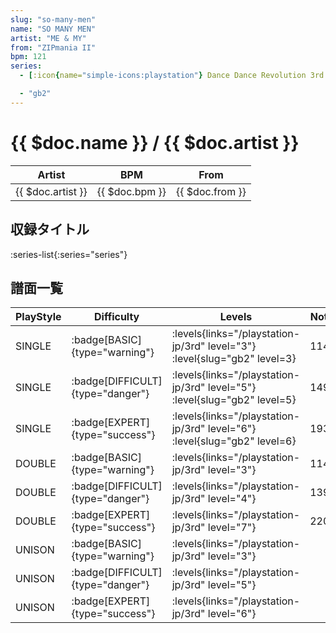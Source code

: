 ```yaml
---
slug: "so-many-men"
name: "SO MANY MEN"
artist: "ME & MY"
from: "ZIPmania II"
bpm: 121
series:
  - [:icon{name="simple-icons:playstation"} Dance Dance Revolution 3rd MIX :icon{name="flag:jp-4x3"}](/playstation-jp/3rd)

  - "gb2"
---
```


# {{ $doc.name }} / {{ $doc.artist }}

|Artist|BPM|From|
|------|---|----|
|{{ $doc.artist }}|{{ $doc.bpm }}|{{ $doc.from }}|

## 収録タイトル

:series-list{:series="series"}

## 譜面一覧

|PlayStyle|Difficulty|Levels|Notes|Movie|
|---------|----------|------|-----|-----|
|SINGLE| :badge[BASIC]{type="warning"}| :levels{links="/playstation-jp/3rd" level="3"} :level{slug="gb2" level=3}|114/0||
|SINGLE| :badge[DIFFICULT]{type="danger"}| :levels{links="/playstation-jp/3rd" level="5"} :level{slug="gb2" level=5}|149/0||
|SINGLE| :badge[EXPERT]{type="success"}| :levels{links="/playstation-jp/3rd" level="6"} :level{slug="gb2" level=6}|193/0||
|DOUBLE| :badge[BASIC]{type="warning"}| :levels{links="/playstation-jp/3rd" level="3"}|114/0||
|DOUBLE| :badge[DIFFICULT]{type="danger"}| :levels{links="/playstation-jp/3rd" level="4"}|139/0||
|DOUBLE| :badge[EXPERT]{type="success"}| :levels{links="/playstation-jp/3rd" level="7"}|220/0||
|UNISON| :badge[BASIC]{type="warning"}| :levels{links="/playstation-jp/3rd" level="3"}|||
|UNISON| :badge[DIFFICULT]{type="danger"}| :levels{links="/playstation-jp/3rd" level="5"}|||
|UNISON| :badge[EXPERT]{type="success"}| :levels{links="/playstation-jp/3rd" level="6"}|||
